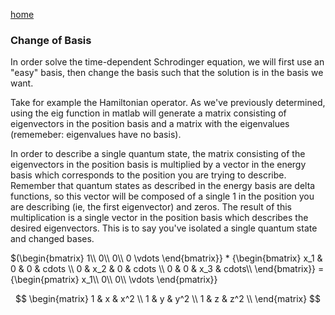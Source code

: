 [home](/README.md)

### Change of Basis

In order solve the time-dependent Schrodinger equation, we will first use an "easy" basis, then change the basis such that the 
solution is in the basis we want. 

Take for example the Hamiltonian operator. As we've previously determined, using the eig function in matlab will generate a matrix consisting of eigenvectors in the position basis and a matrix with the eigenvalues (rememeber: eigenvalues have no basis). 

In order to describe a single quantum state, the matrix consisting of the eigenvectors in the position basis is multiplied by a vector in the energy basis which corresponds to the position you are trying to describe. Remember that quantum states as described in the energy basis are delta functions, so this vector will be composed of a single 1 in the position you are describing (ie, the first eigenvector) and zeros. The result of this multiplication is a single vector in the position basis which describes the desired eigenvectors. This is to say you've isolated a single quantum state and changed bases. 

$(\begin{bmatrix} 1\\\ 0\\\ 0\\\ 0 \vdots \end{bmatrix}} * {\begin{bmatrix} x_1 & 0 & 0 & cdots \\\ 0 & x_2 & 0 & cdots \\\ 0 & 0 & x_3 & cdots\\\ \end{bmatrix}} = 
{\begin{pmatrix} x_1\\\ 0\\\ 0\\\ \vdots \end{pmatrix}}

$$
    \begin{matrix}
    1 & x & x^2 \\
    1 & y & y^2 \\
    1 & z & z^2 \\
    \end{matrix}
$$
